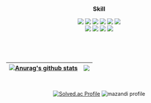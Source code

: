 <div align="center"> 

### Skill
  
<img src="https://img.shields.io/badge/JAVA-007396?style=for-the-badge&logo=Java&logoColor=white">
<img src="https://img.shields.io/badge/Spring-6DB33F?style=for-the-badge&logo=Spring&logoColor=white">
<img src="https://img.shields.io/badge/HTML5-E34F26?style=for-the-badge&logo=HTML5&logoColor=white">
<img src="https://img.shields.io/badge/JavaScript-F7DF1E?style=for-the-badge&logo=JavaScript&logoColor=white">
<img src="https://img.shields.io/badge/CSS3-1572B6?style=for-the-badge&logo=CSS3&logoColor=white">
<img src="https://img.shields.io/badge/MySQL-4479A1?style=for-the-badge&logo=MySQL&logoColor=white"> 
<br>
<!-- <img src="https://img.shields.io/badge/Oracle-F80000?style=for-the-badge&logo=Oracle&logoColor=white">  -->
<!-- <img src="https://img.shields.io/badge/aws-232F3E?style=for-the-badge&logo=Amazon aws&logoColor=white"> -->
<img src="https://img.shields.io/badge/Eclipse-2C2255?style=for-the-badge&logo=Eclipse%20IDE&logoColor=white">
<!-- <img src="https://img.shields.io/badge/github-181717?style=for-the-badge&logo=github&logoColor=white"> -->
<img src="https://img.shields.io/badge/VSCode-007ACC?style=for-the-badge&logo=VisualStudioCode&logoColor=white">
<img src="https://img.shields.io/badge/Unity-57b9d3?style=for-the-badge&logo=Unity&logoColor=white">
<img src="https://img.shields.io/badge/Android Studio-3DDC84?style=for-the-badge&logo=AndroidStudio&logoColor=white">

<br/><br/><br/>

| <a href="https://github.com/anuraghazra/github-readme-stats"><img align="center" src="https://github-readme-stats.vercel.app/api?username=luke1546&rank_icon=github&show_icons=true&theme=default_repocard&hide_border=true" alt="Anurag's github stats" /></a> | <a href="https://github.com/anuraghazra/github-readme-stats"><img align="center" src="https://github-readme-stats.vercel.app/api/top-langs/?username=luke1546&layout=compact&theme=buefy&hide_border=true" /></a> |
| ------------- | ------------- |

<br/>

[![Solved.ac Profile](http://mazassumnida.wtf/api/v2/generate_badge?boj=duckhan)](https://solved.ac/duckhan/) 
![mazandi profile](http://mazandi.herokuapp.com/api?handle=duckhan&theme=warm)




</div>


<!--
**luke1546/luke1546** is a ✨ _special_ ✨ repository because its `README.md` (this file) appears on your GitHub profile.

Here are some ideas to get you started:

- 🔭 I’m currently working on ...
- 🌱 I’m currently learning ...
- 👯 I’m looking to collaborate on ...
- 🤔 I’m looking for help with ...
- 💬 Ask me about ...
- 📫 How to reach me: ...
- 😄 Pronouns: ...
- ⚡ Fun fact: ...
-->

<!--
####  :clipboard: Once I've Used 
  
 <br/>
  
<img src="https://img.shields.io/badge/JAVA-007396?style=for-the-badge&logo=Java&logoColor=white">
<img src="https://img.shields.io/badge/JavaScript-F7DF1E?style=for-the-badge&logo=JavaScript&logoColor=white">
<img src="https://img.shields.io/badge/Spring-6DB33F?style=for-the-badge&logo=Spring&logoColor=white">
<img src="https://img.shields.io/badge/HTML5-E34F26?style=for-the-badge&logo=HTML5&logoColor=white">
<img src="https://img.shields.io/badge/CSS3-1572B6?style=for-the-badge&logo=CSS3&logoColor=white"> <br>
<img src="https://img.shields.io/badge/MySQL-4479A1?style=for-the-badge&logo=MySQL&logoColor=white">
<img src="https://img.shields.io/badge/Oracle-F80000?style=for-the-badge&logo=Oracle&logoColor=white"> 
<img src="https://img.shields.io/badge/aws-232F3E?style=for-the-badge&logo=Amazon aws&logoColor=white">
<img src="https://img.shields.io/badge/Eclipse-2C2255?style=for-the-badge&logo=Eclipse%20IDE&logoColor=white">
<img src="https://img.shields.io/badge/github-181717?style=for-the-badge&logo=github&logoColor=white">
<img src="https://img.shields.io/badge/VSCode-007ACC?style=for-the-badge&logo=VisualStudioCode&logoColor=white">

![Anurag's GitHub stats](https://github-readme-stats.vercel.app/api?username=estuma&show_icons=true&theme=vue)
-->
